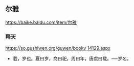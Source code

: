 ## 尔雅
https://baike.baidu.com/item/尔雅
### 释天
https://so.gushiwen.org/guwen/bookv_14129.aspx
- 载，岁也。夏曰岁，商曰祀，周曰年，唐虞曰载。──岁名。